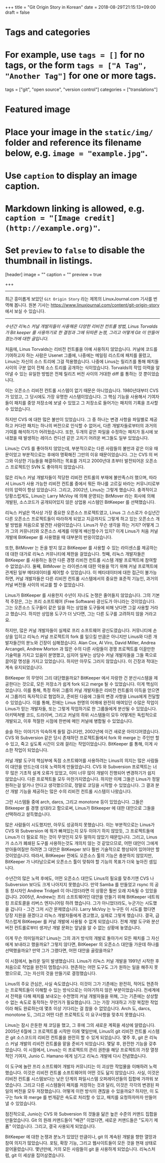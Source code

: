 +++
title = "Git Origin Story in Korean"
date = 2018-08-29T21:15:13+09:00
draft = false

# Tags and categories
# For example, use `tags = []` for no tags, or the form `tags = ["A Tag", "Another Tag"]` for one or more tags.
tags = ["git", "open source", "version control"]
categories = ["translations"]

# Featured image
# Place your image in the `static/img/` folder and reference its filename below, e.g. `image = "example.jpg"`.
# Use `caption` to display an image caption.
#   Markdown linking is allowed, e.g. `caption = "[Image credit](http://example.org)"`.
# Set `preview` to `false` to disable the thumbnail in listings.
[header]
image = ""
caption = ""
preview = true

+++

----------

최근 흥미롭게 보았던 `Git Origin Story` 라는 제목의 LinuxJournal.com 기사를
번역해 봅니다.  원본 기사는
https://www.linuxjournal.com/content/git-origin-story 에서 보실 수 있습니다.

----------


_수년간 리눅스 커널 개발자들이 사용해온 다양한 리비전 컨트롤 방법, Linus
Torvalds가 Bit keeper 를 사용하기로 한 결정과 그에 뒤따른 논쟁, 그리고 어떻게 Git
이 만들어졌는가에 대한 글입니다._

처음에, Linus Torvalds는 리비전 컨트롤을 아예 사용하지 않았습니다.  커널에
코드를 기여하고자 하는 사람은 Usenet 그룹에, 나중에는 메일링 리스트에 패치를
올렸고, Linus는 자신의 소스 트리에 그걸 적용했습니다.  나중에 Linus는
릴리즈를 통해 패치들 사이의 구분 없이 전체 소스 트리를 공개하는 식이었습니다.
Torvalds의 작업 이력을 알아낼 수 있는 유일한 방법은 전체 릴리즈 버전 사이의
거대한 diff 를 통하는 것 뿐이었습니다.

이는 오픈소스 리비전 컨트롤 시스템이 없기 때문은 아니었습니다.  1980년대부터
CVS 가 있었고, 그 당시에도 가장 유명한 시스템이었습니다.  그 핵심 기능을
사용해서 기여자들이 패치를 중앙 저장소에 보낼 수 있었고 그 저장소로 들어가는
패치의 기록을 조사할 수 있었습니다.

하지만 CVS 에 대한 많은 불만이 있었습니다.  그 중 하나는 변경 사항을 파일별로
제공하고 커다란 패치는 하나의 버전으로 인식할 수 없어서, 다른 개발자들로부터의
과거의 기여를 해석하기가 어려웠습니다.  또한, 두개의 같은 파일을 수정하는
패치가 동시에 보내졌을 때 발생하는 레이스 컨디션 같은 고치기 어려운 버그들도
일부 있었습니다.

Linus는 CVS 를 좋아하지 않았는데, 부분적으로는 다른 사람들의 불만과 같은 이유
때문이었고 부분적으로는 후에야 명확해진 그만의 이유 때문이었습니다.  그는 CVS
의 버그와 이상한 기능들을 해결하려는 목표를 가지고 2000년대 초부터 발전되어온
오픈소스 프로젝트인 SVN 도 좋아하지 않았습니다.

많은 리눅스 커널 개발자들이 적당한 리비전 컨트롤의 부재에 불만족스러 했으며,
따라서 Linus가 사용 가능한 리비전 컨트롤 중에서 뭐든 하나를 고르길 바라는
커뮤니티로부터의 압력이 항상 있었습니다.  그리고, 2002년, Linus는 그렇게
했습니다.  충격적이고 당황스럽게도, Linus는 Larry McVoy 에 의해 운영되는
BitMover 라는 회사에 의해 개발된, 소스코드가 공개되어있지 않은 상업용 시스템인
BitKeeper 를 선택했습니다.

리눅스 커널은 역사상 가장 중요한 오픈소스 프로젝트였고, Linus 그 스스로가
수십년간 다른 오픈소스 프로젝트들이 따라하게 되었고 지금까지도 그렇게 하고 있는
오픈소스 개발 방법을 처음으로 발견한 사람이었습니다.  Linus가 무슨 생각을 하는
거지?  어떻게 그가 그의 커뮤니티와 오픈소스 세계를 이렇게 배신할수가 있지?
이게 Linus가 처음 커널 개발에 BitKeeper 를 사용했을 때 대부분의
반응이었습니다.

또한, BitMover 는 돈을 받지 않고 BitKeeper 를 사용할 수 있는 라이센스를
제공하는데 대한 대가로 리눅스 커뮤니티에 제한을 걸었습니다.  첫째, 리눅스
개발자들은 BitKeeper 를 사용하는 동안 다른 경쟁 리비전 컨트롤 시스템 개발
프로젝트에 참여할 수 없었습니다.  둘째, BitMover 는 라이센스에 대한 악용을 막기
위해 커널 프로젝트에 관계된 일부 메타데이터를 제어할 수 있었습니다.  이
메타데이터에 대한 접근이 불가능하면, 커널 개발자들은 다른 리비전 컨트롤
시스템에서의 중요한 표준적 기능인, 과거의 커널 버전들 사이의 비교를 할 수
없었습니다.

Linus가 BitKeeper 를 사용한지 수년이 지나도 논쟁은 줄어들지 않았습니다.  그의
기본적 주장은, 그는 프리 소프트웨어 (Free Software) 광신도가 아니라는
것이었습니다.  그는 오픈소스 도구들이 같은 일을 하는 상업용 도구들에 비해
낫다면 그걸 사용할 거라고 했습니다.  하지만 상업용 도구가 더 낫다면, 그는 다른
도구를 고려하지 않을 거라고요.

하지만, 많은 커널 개발자들이 실제로 프리 소프트웨어 광신도였습니다.  커뮤니티에
손상을 입히고 리눅스 커널 프로젝트의 fork 를 일으킬 만큼은 아니지만 Linus와
다른 개발자들간의 분노와 긴장이 심해졌습니다.  Alan Cox, Al Viro, David Miller,
Andrea Arcangeli, Andrew Morton 과 많은 수의 다른 사람들이 경쟁 프로젝트를
이끌만한 기술력을 가지고 있음이 분명했고, 심지어 일부는 상당수 커널 개발자들을
그들 쪽으로 끌어갈 명성을 가지고 있었습니다.  하지만 아무도 그러지 않았습니다.
이 긴장과 적대는 계속 유지되었습니다.

BitKeeper 의 무엇이 그리 대단했을까요?  BitKeeper 에서 자랑한 건 분산시스템을
제공한다는 것으로, 모든 저장소가 쉽게 fork 되고 merge 될 수 있었습니다.  이게
핵심이었습니다.  이를 통해, 특정 하위 그룹의 커널 개발자들은 리비전 컨트롤의
이득을 얻으면서 그룹끼리 독자적으로 협업하고, 준비된 다음에 그들의 변경 사항을
Linus에게 전달할 수 있었습니다.  이를 통해, 전에는 Linus 한명의 어깨에 완전히
매여있던 수많은 작업이 Linus가 믿는 개발자들, 또는 그렇게 작업하기로 한
그룹들에게 분산될 수 있었습니다.  아키텍쳐별 코드, 드라이버, 그리고 커널의 하위
시스템들이 모두 어떻게든 독립적으로 개발되고, 이후 적절한 시점에 한번에 메인
커널에 병합될 수 있었습니다.

슬슬 하는 이야기가 익숙하게 들릴 겁니다만, 2002년에 이건 새로운
아이디어였습니다.  CVS 와 Subversion 같은 당시 존재하던 프로젝트들에서 fork 와
merge 는 주인만 할 수 있고, 죽고 싶도록 시간이 오래 걸리는 작업이었습니다.
BitKeeper 를 통해, 이게 사소한 작업이 되었습니다.

커널 개발 도구의 핵심부에 독점 소프트웨어를 사용하려는 Linus의 의지는 많은
사람들이 대안을 만드는데 더욱 노력하게 만들었습니다.  CVS 와 Subversion
프로젝트는 너무 많은 기초적 설계 오류가 있었고, 이미 너무 많이 개발이 진행되어
변경하기가 쉽지 않았습니다.  다른 프로젝트들 모두 마찬가지였습니다.  하지만
이제 그들은 Linus가 정말 원하는걸 알거나 안다고 생각했으므로, 정말로 코딩을
시작할 수 있었습니다.  그 결과 분산 개발 기능을 제공하는 많은 수의 리비전
컨트롤 시스템이 나왔습니다.

그런 시스템들 중에 arch, darcs, 그리고 monotone 등이 있었습니다.  그들은
Bitkeeper 를 경쟁 상대라고 함으로써, Linus가 Bitkeeper 에 대한 대안으로 그들을
선택하라고 설득했습니다.

많은 사람들이 시도했지만, 아무도 성공하지 못했습니다.  이는 부분적으로는
Linus가 CVS 와 Subversion 에 뭐가 빠져있는지 모두 이야기 하지 않았듯, 그
프로젝트들에 Linus가 더 필요로 하는 것이 무엇인지 모두 말하지 않았기
때문입니다.  그리고, Linus가 소스가 폐쇄된 도구를 사용하는것도 개의치 않는 것
같았으므로, 어떤 대안이 그에게 받아들여질만 하려면 그 대안은 BitKeeper 보다
훨씬 기술적으로 향상되어 있어야만 할 것이었습니다.  따라서, BitKeeper 전에도
오픈소스 툴의 기능은 충분하지 않았지만, BitKeeper 가 나타남으로써 오픈소스 툴이
맞춰야 할 기능의 목표가 더욱 높아진 셈입니다.

수년간의 많은 노력 후에도, 어떤 오픈소스 대안도 Linus의 필요를 맞추기엔 CVS 나
Subversion 보다도 크게 나아지지 못했습니다.  만약 Samba 를 만들었고 rsync 의
공동 창시자인 Andrew Tridgell 이 아니었더라면 이 상황은 훨씬 오래 지속될 수
있었을 겁니다.  2005년, Andrew는 프리 소프트웨어인 대안을 만들기 위해 BitKeeper
네트워킹 프로토콜을 리버스 엔지니어링 하려 했습니다.  그가 아니었더라도,
누군가는 시도했을 겁니다 - 그건 그저 시간 문제였습니다.  Larry McVoy 는 누구든
이 시도를 했다면 당장 지원을 끊겠다고 리눅스 개발자들에게 경고했고, 실제로
그렇게 했습니다.  결국, 급작스럽게 BitKeeper 를 커널 개발에 사용될 수 없게
되었습니다.  전체 개발 도구와 분산 버전 컨트롤로부터 생겨난 개발 문화는 앞날을
알 수 없는 상황에 놓였습니다.

이게 무슨 의미일까요?  Linus는 그의 과거 방식의 개발로 돌아가서 모든 패치를 그
자신에게 보내라고 했을까요?  그렇지 않다면, BitKeeper 의 오픈소스 대안들 가운데
하나를 선택했을까요?  만약 그가 그랬다면, 어떤 대안을 골랐을까요?

이 시점에서, 놀라운 일이 발생했습니다.  Linus가 리눅스 커널 개발을 1991년
시작한 후 처음으로 작업을 완전히 멈췄습니다.  현존하는 어떤 도구도 그가 원하는
일을 해주지 못했으므로, 그는 자신의 것을 만들기로 결정했습니다.

Linus의 주요 관심은, 사실 속도였습니다.  이것이 그가 기존에는 완전히, 적어도
현존하는 프로젝트들이 이해할 수 있는 방식으로는 이야기하지 않은 부분이었습니다.
전세계에서 전력을 다해 패치를 보내오는 수천명의 커널 개발자들을 위해, 그는
기존에는 상상할 수 없는 속도로 동작하는 무언가가 필요했습니다.  그는 가장
거대하고 가장 복잡한 작업이라 해도 완료하는데 몇초 이상 기다리는 걸 참을 수
없었습니다.  Arch 도, darcs, monotone 도, 그리고 어떤 다른 프로젝트도 이
요구사항을 맞추지 못했습니다.

Linus는 잠시 은둔한 채 코딩을 했고, 그 후에 그의 새로운 계획을 세상에
알렸습니다.  2005년 6월에 그 프로젝트를 시작한 이래 몇일만에, Linus의 git
리비전 컨트롤 시스템은 git 소스코드의 리비전 컨트롤을 완전히 할 수 있게
되었습니다.  몇주 후, git 은 리눅스 커널 개발의 리비전 컨트롤을 맡을 준비가
되었습니다.  몇달 후, 완전한 기능을 갖추었습니다.  이 시점에서, Linus는 이
프로젝트의 관리 권한을 해당 프로젝트의 가장 열정적인 기여자, Junio C. Hamano
에게 넘기고 리눅스 개발에 다시 전념했습니다.

이 도구에 놀란 프리 소프트웨어 개발자 커뮤니티는 이 괴상한 작업물을 이해하려
노력했습니다.  이것은 리비전 컨트롤 소프트웨어의 어떤 것도 닮지 않았습니다.
사실, 이것은 리비전 컨트롤 시스템보다는 낮은 단계의 파일시스템 오퍼레이션들의
집합에 가까워 보였습니다.  그리고 다른 시스템들이 패치를 저장하는 것과 달리,
이것은 각각의 변경된 파일의 버전을 모두 저장했습니다.  어떻게 이런 방식이
괜찮을 수 있을까요?  하지만, 이 도구는 fork 와 merge 를 번개같은 속도로 처리할
수 있고, 패치를 요청하자마자 만들어낼 수 있었습니다.

점진적으로, Junio는 CVS 와 Subversion 의 것들을 닮은 높은 수준의 커맨드 집합을
만들었습니다.  Git 의 원래 커맨드들이 "배관" 이었다면, 새로운 커맨드들은
"도자기 제품" 이었습니다.  그리고, 결국 사용되게 되었습니다.

BitKeeper 에 대한 논쟁과 분노가 있었던 만큼이나, git 의 계속된 개발을 향한
열망과 참여 의지가 많았습니다.  포팅, 확장 기능, 그리고 웹사이트들이 모든 것을
현재 상태로 끌어올렸습니다.  몇년만에, 거의 모든 사람들이 git 을 사용하게
되었습니다.  리눅스처럼, git 이 세상을 집어삼켰습니다.
